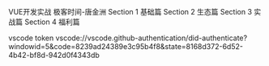 VUE开发实战 极客时间-唐金洲
Section 1 基础篇
Section 2 生态篇
Section 3 实战篇
Section 4 福利篇





vscode token
vscode://vscode.github-authentication/did-authenticate?windowid=5&code=8239ad24389e3c95b4f8&state=8168d372-6d52-4b42-bf8d-942d0f4343db
